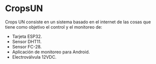 # CropsUN
Crops  UN consiste en un sistema basado en  el internet de las  cosas   que tiene   como  objetivo  el   control  y el monitoreo de:  
- Tarjeta ESP32.
- Sensor DHT11. 
- Sensor FC-28.
- Aplicación de monitoreo para Android. 
- Electroválvula 12VDC. 

